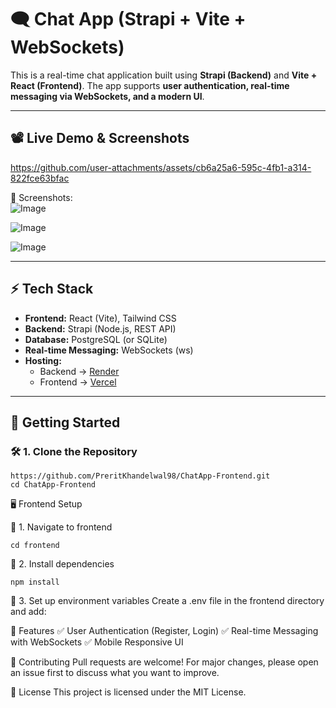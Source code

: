 # 🗨️ Chat App (Strapi + Vite + WebSockets)

This is a real-time chat application built using **Strapi (Backend)** and **Vite + React (Frontend)**. The app supports **user authentication, real-time messaging via WebSockets, and a modern UI**.

---

## 📽️ **Live Demo & Screenshots**
https://github.com/user-attachments/assets/cb6a25a6-595c-4fb1-a314-822fce63bfac 

📸 Screenshots:  
![Image](https://github.com/user-attachments/assets/2a5ced19-2900-4e57-b7d7-5c60b6726da0)

![Image](https://github.com/user-attachments/assets/bc844b91-493e-4be1-9729-b25394d2c48b)

![Image](https://github.com/user-attachments/assets/016c29f2-f152-45f2-b08c-00cddcc6e58e)

---

## ⚡ **Tech Stack**
- **Frontend:** React (Vite), Tailwind CSS
- **Backend:** Strapi (Node.js, REST API)
- **Database:** PostgreSQL (or SQLite)
- **Real-time Messaging:** WebSockets (ws)
- **Hosting:**  
  - Backend → [Render](https://chatapp-backend-strapi.onrender.com)  
  - Frontend → [Vercel](https://chat-app-frontend-r3fh.vercel.app/)

---

## 🚀 **Getting Started**

### 🛠️ **1. Clone the Repository**
```
https://github.com/PreritKhandelwal98/ChatApp-Frontend.git
cd ChatApp-Frontend
```

🖥️ Frontend Setup

📌 1. Navigate to frontend
```
cd frontend
```
📌 2. Install dependencies
```
npm install
```
📌 3. Set up environment variables
Create a .env file in the frontend directory and add:

🎯 Features
✅ User Authentication (Register, Login)
✅ Real-time Messaging with WebSockets
✅ Mobile Responsive UI

🤝 Contributing
Pull requests are welcome! For major changes, please open an issue first to discuss what you want to improve.

📜 License
This project is licensed under the MIT License.
